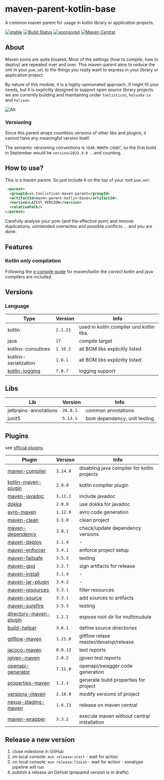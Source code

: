 # maven-parent-kotlin-base

A common maven parent for usage in kotlin library or application projects.

[![stable](https://img.shields.io/badge/lifecycle-STABLE-green.svg)](https://github.com/holisticon#open-source-lifecycle)
[![Build Status](https://github.com/toolisticon/maven-parent-kotlin-base/workflows/Development%20branches/badge.svg)](https://github.com/toolisticon/maven-parent-kotlin-base/actions)
[![sponsored](https://img.shields.io/badge/sponsoredBy-Holisticon-RED.svg)](https://holisticon.de/)
[![Maven Central](https://maven-badges.herokuapp.com/maven-central/io.toolisticon.maven.parent/maven-parent-kotlin-base/badge.svg)](https://maven-badges.herokuapp.com/maven-central/io.toolisticon.maven.parent/maven-parent-kotlin-base)

## About

Maven poms are quite bloated, Most of the settings (how to compile, how to deploy) are repeated over and over.
This maven-parent aims to reduce the xml in your `pom.xml` to the things you really want to express in your library or application project.

By nature of this module, it is a highly opinionated approach. It might fit your needs, but it is explicitly designed to support open source library
projects we are currently building and maintaining under `toolisticon`, `holunda-io` and `holixon`.

![Alt](https://repobeats.axiom.co/api/embed/e8f5fb21acc9cb5a90b05b63164ce38fbd473b48.svg "Repobeats analytics image")

### Versioning

Since this parent wraps countless versions of other libs and plugins, it cannot have any meaningful version itself.

The semantic versioning conventions is `YEAR.MONTH.COUNT`, so the first build in September would be `version=2023.9.0` ... and counting.

## How to use?

This is a maven parent. So just include it on the top of your root `pom.xml`:

```xml
 <parent>
  <groupId>io.toolisticon.maven.parent</groupId>
  <artifactId>maven-parent-kotlin-base</artifactId>
  <version>LATEST_VERSION</version>
  <relativePath/>
</parent>
```

Carefully analyse your pom (and the effective pom) and remove duplications, unintended overwrites and possible conflicts ... and you are done.

## Features

### Kotlin only compilation

Following the [x-compile guide](https://kotlinlang.org/docs/maven.html#compile-kotlin-and-java-sources) for maven/kotlin the correct kotlin and java compilers
are included.

## Versions

### Language

| Type                  | Version  | Info                                      |
|-----------------------|----------|-------------------------------------------|
| kotlin                | `2.1.21` | used in kotlin compiler und kotlin libs.  |
| java                  | `17`     | compile target                            |
| kotlinx-coroutines    | `1.10.2` | all BOM libs explicitly listed            |
| kotlinx-serialization | `1.8.1`  | all BOM libs explicitly listed            |
| [kotlin-logging](https://github.com/oshai/kotlin-logging)    | `7.0.7`  | logging support                           |

## Libs

| Lib    | Version  | Info                                 |
|--------|----------|--------------------------------------|
| jetbrains-annotations | `26.0.1` | common annotations  |
| junit5 | `5.13.1` | bom dependency, unit testing       |

## Plugins

see [official plugins](https://maven.apache.org/plugins/index.html)

| Plugin                                                                                                                  | Version  | Info                                        |
|-------------------------------------------------------------------------------------------------------------------------|----------|---------------------------------------------|
| [maven-compiler](https://maven.apache.org/plugins/maven-compiler-plugin/)                                               | `3.14.0` | disabling java compiler for kotlin projects |
| [kotlin-maven-plugin](https://kotlinlang.org/docs/maven.html)                                                           | `2.0.0`  | kotlin compiler plugin                      |
| [maven-javadoc](https://maven.apache.org/plugins/maven-javadoc-plugin/)                                                 | `3.11.2` | include javadoc                             |
| [dokka](https://kotlinlang.org/docs/dokka-maven.html#apply-dokka)                                                       | `2.0.0`  | use dokka for javadoc                       |
| [avro-maven](https://avro.apache.org/docs/1.11.1/getting-started-java/)                                                 | `1.12.0` | avro code generation                        |
| [maven-clean](https://maven.apache.org/plugins/maven-clean-plugin/)                                                     | `3.5.0`  | clean project                               |
| [maven-dependency](https://maven.apache.org/plugins/maven-dependency-plugin/)                                           | `3.8.1`  | check/update dependency versions            |
| [maven-deploy](https://maven.apache.org/plugins/maven-deploy-plugin/)                                                   | `3.1.4`  | -                                           |
| [maven-enforcer](https://maven.apache.org/enforcer/maven-enforcer-plugin/)                                              | `3.4.1`  | enforce project setup                       |
| [maven-failsafe](https://maven.apache.org/surefire/maven-failsafe-plugin/)                                              | `3.5.3`  | testing                                     |
| [maven-gpg](https://maven.apache.org/plugins/maven-gpg-plugin/)                                                         | `3.2.7`  | sign artifacts for release                  |
| [maven-install](https://maven.apache.org/plugins/maven-install-plugin/)                                                 | `3.1.4`  | -                                           |
| [maven-jar-plugin](https://maven.apache.org/plugins/maven-jar-plugin/)                                                  | `3.4.2`  | -                                           |
| [maven-resources](https://maven.apache.org/plugins/maven-resources-plugin/)                                             | `3.3.1`  | filter resources                            |
| [maven-source](https://maven.apache.org/plugins/maven-source-plugin/)                                                   | `3.3.1`  | add sources to artifacts                    |
| [maven-surefire](https://maven.apache.org/surefire/maven-surefire-plugin/)                                              | `3.5.3`  | testing                                     |
| [directory-maven-plugin](https://github.com/hazendaz/directory-maven-plugin)                                                                   | `1.2.1`  | expose root dir for multimudule | 
| [build-helper](https://www.mojohaus.org/build-helper-maven-plugin/)                                                     | `3.6.1`  | define source directories                   |
| [gitflow-maven](https://aleksandr-m.github.io/gitflow-maven-plugin/)                                                    | `1.21.0` | gitflow relase master/develop/release       |
| [jacoco-maven](https://www.eclemma.org/jacoco/trunk/doc/maven.html)                                                     | `0.8.13` | test reports                                |
| [jgiven-maven](https://jgiven.org/userguide/#_maven)                                                                    | `2.0.2`  | jgiven test reports                         |
| [openapi-generator](https://github.com/OpenAPITools/openapi-generator/tree/master/modules/openapi-generator-maven-plugin) | `7.11.0` | openapi/swagger code generation             |
| [properties-maven](https://www.mojohaus.org/properties-maven-plugin/)                                                   | `1.2.1`  | generate build properties for project       |
| [versions-maven](https://www.mojohaus.org/versions/versions-maven-plugin/index.html)                                    | `2.18.0` | modify versions of project                  |
| [nexus-staging-maven](https://github.com/sonatype/nexus-maven-plugins/blob/main/staging/maven-plugin/README.md)         | `1.6.13` | release on maven central                    |
| [maven-wrapper](https://maven.apache.org/wrapper/maven-wrapper-plugin/plugin-info.html)                                 | `3.3.2`  | execute maven without central installation  |

## Release a new version

1. close milestone in GitHub
1. on local console: `mvn release:start` - wait for action
1. on local console: `mvn release:finish` - wait for action - sonatype pipeline will run
1. publish a release on GitHub (prepared version is in drafts)

